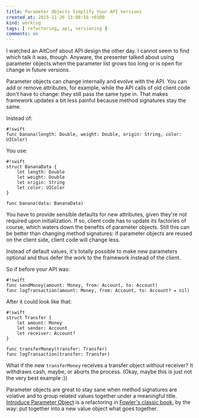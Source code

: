 ```yaml
---
title: Parameter Objects Simplify Your API Versions
created_at: 2015-11-26 13:08:16 +0100
kind: worklog
tags: [ refactoring, api, versioning ]
comments: on
---
```


I watched an AltConf about API design the other day. I cannot seem to find which talk it was, though. Anyware, the presenter talked about using parameter objects when the parameter list grows too long or is open for change in future versions.

Parameter objects can change internally and evolve with the API. You can add or remove attributes, for example, while the API calls of old client code don't have to change: they still pass the same type in. That makes framework updates a bit less painful because method signatures stay the same. 

Instead of:

    #!swift
    func banana(length: Double, weight: Double, origin: String, color: UIColor)

You use:

    #!swift
    struct BananaData {
        let length: Double
        let weight: Double
        let origin: String
        let color: UIColor
    }
    
    func banana(data: BananaData)

You have to provide sensible defaults for new attributes, given they're not required upon initialization. If so, client code has to update its factories of course, which waters down the benefits of parameter objects. Still this can be better than changing method signatures: if parameter objects are reused on the client side, client code will change less.

Instead of default values, it's totally possible to make new parameters optional and thus defer the work to the framework instead of the client.

So if before your API was:

    #!swift
    func sendMoney(amount: Money, from: Account, to: Account)
    func logTransaction(amount: Money, from: Account, to: Account? = nil)

After it could look like that:

    #!swift
    struct Transfer {
        let amount: Money
        let sender: Account
        let receiver: Account?
    }
    
    func transferMoney(transfer: Transfer)
    func logTransaction(transfer: Transfer)

What if the new `transferMoney` receives a transfer object without receiver? It withdraws cash, maybe, or aborts the process. (Okay, maybe this is just not the very best example :))

Parameter objects are great to stay sane when method signatures are volative and to group related values together under a meaningful title. [Introduce Parameter Object][par] is a refactoring in [Fowler's classic book][ref], by the way: put together into a new value object what goes together.


[par]: http://www.refactoring.com/catalog/introduceParameterObject.html
[ref]: http://amzn.to/1PQj4fV
